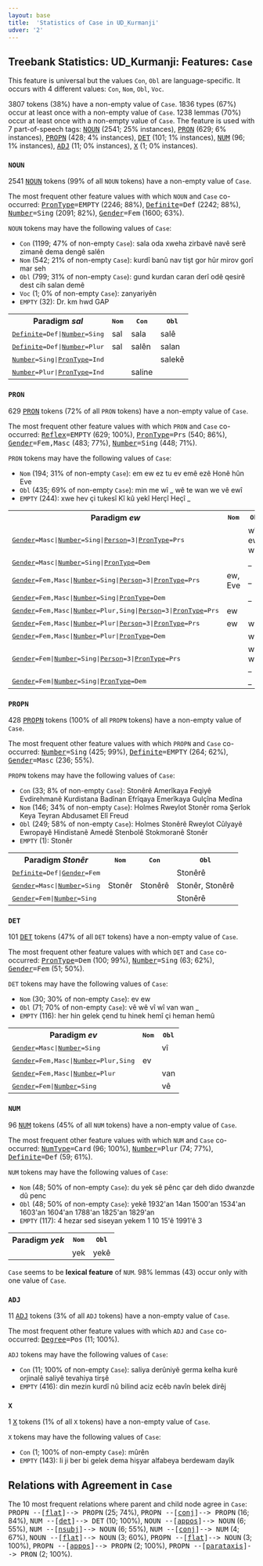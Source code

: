 ```yaml
---
layout: base
title:  'Statistics of Case in UD_Kurmanji'
udver: '2'
---
```


## Treebank Statistics: UD_Kurmanji: Features: `Case`

This feature is universal but the values `Con`, `Obl` are language-specific.
It occurs with 4 different values: `Con`, `Nom`, `Obl`, `Voc`.

3807 tokens (38%) have a non-empty value of `Case`.
1836 types (67%) occur at least once with a non-empty value of `Case`.
1238 lemmas (70%) occur at least once with a non-empty value of `Case`.
The feature is used with 7 part-of-speech tags: <tt><a href="kmr-pos-NOUN.html">NOUN</a></tt> (2541; 25% instances), <tt><a href="kmr-pos-PRON.html">PRON</a></tt> (629; 6% instances), <tt><a href="kmr-pos-PROPN.html">PROPN</a></tt> (428; 4% instances), <tt><a href="kmr-pos-DET.html">DET</a></tt> (101; 1% instances), <tt><a href="kmr-pos-NUM.html">NUM</a></tt> (96; 1% instances), <tt><a href="kmr-pos-ADJ.html">ADJ</a></tt> (11; 0% instances), <tt><a href="kmr-pos-X.html">X</a></tt> (1; 0% instances).

### `NOUN`

2541 <tt><a href="kmr-pos-NOUN.html">NOUN</a></tt> tokens (99% of all `NOUN` tokens) have a non-empty value of `Case`.

The most frequent other feature values with which `NOUN` and `Case` co-occurred: <tt><a href="kmr-feat-PronType.html">PronType</a></tt><tt>=EMPTY</tt> (2246; 88%), <tt><a href="kmr-feat-Definite.html">Definite</a></tt><tt>=Def</tt> (2242; 88%), <tt><a href="kmr-feat-Number.html">Number</a></tt><tt>=Sing</tt> (2091; 82%), <tt><a href="kmr-feat-Gender.html">Gender</a></tt><tt>=Fem</tt> (1600; 63%).

`NOUN` tokens may have the following values of `Case`:

* `Con` (1199; 47% of non-empty `Case`): sala oda xweha zirbavê navê serê zimanê dema dengê salên
* `Nom` (542; 21% of non-empty `Case`): kurdî banû nav tişt gor hûr mirov gorî mar seh
* `Obl` (799; 31% of non-empty `Case`): gund kurdan caran derî odê qesirê dest cih salan demê
* `Voc` (1; 0% of non-empty `Case`): zanyariyên
* `EMPTY` (32): Dr. km hwd GAP

<table>
  <tr><th>Paradigm <i>sal</i></th><th><tt>Nom</tt></th><th><tt>Con</tt></th><th><tt>Obl</tt></th></tr>
  <tr><td><tt><tt><a href="kmr-feat-Definite.html">Definite</a></tt><tt>=Def</tt>|<tt><a href="kmr-feat-Number.html">Number</a></tt><tt>=Sing</tt></tt></td><td>sal</td><td>sala</td><td>salê</td></tr>
  <tr><td><tt><tt><a href="kmr-feat-Definite.html">Definite</a></tt><tt>=Def</tt>|<tt><a href="kmr-feat-Number.html">Number</a></tt><tt>=Plur</tt></tt></td><td>sal</td><td>salên</td><td>salan</td></tr>
  <tr><td><tt><tt><a href="kmr-feat-Number.html">Number</a></tt><tt>=Sing</tt>|<tt><a href="kmr-feat-PronType.html">PronType</a></tt><tt>=Ind</tt></tt></td><td></td><td></td><td>salekê</td></tr>
  <tr><td><tt><tt><a href="kmr-feat-Number.html">Number</a></tt><tt>=Plur</tt>|<tt><a href="kmr-feat-PronType.html">PronType</a></tt><tt>=Ind</tt></tt></td><td></td><td>saline</td><td></td></tr>
</table>

### `PRON`

629 <tt><a href="kmr-pos-PRON.html">PRON</a></tt> tokens (72% of all `PRON` tokens) have a non-empty value of `Case`.

The most frequent other feature values with which `PRON` and `Case` co-occurred: <tt><a href="kmr-feat-Reflex.html">Reflex</a></tt><tt>=EMPTY</tt> (629; 100%), <tt><a href="kmr-feat-PronType.html">PronType</a></tt><tt>=Prs</tt> (540; 86%), <tt><a href="kmr-feat-Gender.html">Gender</a></tt><tt>=Fem,Masc</tt> (483; 77%), <tt><a href="kmr-feat-Number.html">Number</a></tt><tt>=Sing</tt> (448; 71%).

`PRON` tokens may have the following values of `Case`:

* `Nom` (194; 31% of non-empty `Case`): em ew ez tu ev emê ezê Honê hûn Eve
* `Obl` (435; 69% of non-empty `Case`): min me wî _ wê te wan we vê ewî
* `EMPTY` (244): xwe hev çi tukesî Kî kû yekî Herçî Heçî _

<table>
  <tr><th>Paradigm <i>ew</i></th><th><tt>Nom</tt></th><th><tt>Obl</tt></th></tr>
  <tr><td><tt><tt><a href="kmr-feat-Gender.html">Gender</a></tt><tt>=Masc</tt>|<tt><a href="kmr-feat-Number.html">Number</a></tt><tt>=Sing</tt>|<tt><a href="kmr-feat-Person.html">Person</a></tt><tt>=3</tt>|<tt><a href="kmr-feat-PronType.html">PronType</a></tt><tt>=Prs</tt></tt></td><td></td><td>wî, ewî, wi</td></tr>
  <tr><td><tt><tt><a href="kmr-feat-Gender.html">Gender</a></tt><tt>=Masc</tt>|<tt><a href="kmr-feat-Number.html">Number</a></tt><tt>=Sing</tt>|<tt><a href="kmr-feat-PronType.html">PronType</a></tt><tt>=Dem</tt></tt></td><td></td><td>_</td></tr>
  <tr><td><tt><tt><a href="kmr-feat-Gender.html">Gender</a></tt><tt>=Fem,Masc</tt>|<tt><a href="kmr-feat-Number.html">Number</a></tt><tt>=Sing</tt>|<tt><a href="kmr-feat-Person.html">Person</a></tt><tt>=3</tt>|<tt><a href="kmr-feat-PronType.html">PronType</a></tt><tt>=Prs</tt></tt></td><td>ew, Eve</td><td>_</td></tr>
  <tr><td><tt><tt><a href="kmr-feat-Gender.html">Gender</a></tt><tt>=Fem,Masc</tt>|<tt><a href="kmr-feat-Number.html">Number</a></tt><tt>=Sing</tt>|<tt><a href="kmr-feat-PronType.html">PronType</a></tt><tt>=Dem</tt></tt></td><td></td><td>_</td></tr>
  <tr><td><tt><tt><a href="kmr-feat-Gender.html">Gender</a></tt><tt>=Fem,Masc</tt>|<tt><a href="kmr-feat-Number.html">Number</a></tt><tt>=Plur,Sing</tt>|<tt><a href="kmr-feat-Person.html">Person</a></tt><tt>=3</tt>|<tt><a href="kmr-feat-PronType.html">PronType</a></tt><tt>=Prs</tt></tt></td><td>ew</td><td></td></tr>
  <tr><td><tt><tt><a href="kmr-feat-Gender.html">Gender</a></tt><tt>=Fem,Masc</tt>|<tt><a href="kmr-feat-Number.html">Number</a></tt><tt>=Plur</tt>|<tt><a href="kmr-feat-Person.html">Person</a></tt><tt>=3</tt>|<tt><a href="kmr-feat-PronType.html">PronType</a></tt><tt>=Prs</tt></tt></td><td>ew</td><td>wan</td></tr>
  <tr><td><tt><tt><a href="kmr-feat-Gender.html">Gender</a></tt><tt>=Fem,Masc</tt>|<tt><a href="kmr-feat-Number.html">Number</a></tt><tt>=Plur</tt>|<tt><a href="kmr-feat-PronType.html">PronType</a></tt><tt>=Dem</tt></tt></td><td></td><td>wan</td></tr>
  <tr><td><tt><tt><a href="kmr-feat-Gender.html">Gender</a></tt><tt>=Fem</tt>|<tt><a href="kmr-feat-Number.html">Number</a></tt><tt>=Sing</tt>|<tt><a href="kmr-feat-Person.html">Person</a></tt><tt>=3</tt>|<tt><a href="kmr-feat-PronType.html">PronType</a></tt><tt>=Prs</tt></tt></td><td></td><td>wê, we, _</td></tr>
  <tr><td><tt><tt><a href="kmr-feat-Gender.html">Gender</a></tt><tt>=Fem</tt>|<tt><a href="kmr-feat-Number.html">Number</a></tt><tt>=Sing</tt>|<tt><a href="kmr-feat-PronType.html">PronType</a></tt><tt>=Dem</tt></tt></td><td></td><td>_</td></tr>
</table>

### `PROPN`

428 <tt><a href="kmr-pos-PROPN.html">PROPN</a></tt> tokens (100% of all `PROPN` tokens) have a non-empty value of `Case`.

The most frequent other feature values with which `PROPN` and `Case` co-occurred: <tt><a href="kmr-feat-Number.html">Number</a></tt><tt>=Sing</tt> (425; 99%), <tt><a href="kmr-feat-Definite.html">Definite</a></tt><tt>=EMPTY</tt> (264; 62%), <tt><a href="kmr-feat-Gender.html">Gender</a></tt><tt>=Masc</tt> (236; 55%).

`PROPN` tokens may have the following values of `Case`:

* `Con` (33; 8% of non-empty `Case`): Stonêrê Amerîkaya Feqiyê Evdirehmanê Kurdistana Badînan Efrîqaya Emerîkaya Gulçîna Medîna
* `Nom` (146; 34% of non-empty `Case`): Holmes Rweylot Stonêr roma Şerlok Keya Teyran Abdusamet Elî Freud
* `Obl` (249; 58% of non-empty `Case`): Holmes Stonêrê Rweylot Cûlyayê Ewropayê Hindistanê Amedê Stenbolê Stokmoranê Stonêr
* `EMPTY` (1): Stonêr

<table>
  <tr><th>Paradigm <i>Stonêr</i></th><th><tt>Nom</tt></th><th><tt>Con</tt></th><th><tt>Obl</tt></th></tr>
  <tr><td><tt><tt><a href="kmr-feat-Definite.html">Definite</a></tt><tt>=Def</tt>|<tt><a href="kmr-feat-Gender.html">Gender</a></tt><tt>=Fem</tt></tt></td><td></td><td></td><td>Stonêrê</td></tr>
  <tr><td><tt><tt><a href="kmr-feat-Gender.html">Gender</a></tt><tt>=Masc</tt>|<tt><a href="kmr-feat-Number.html">Number</a></tt><tt>=Sing</tt></tt></td><td>Stonêr</td><td>Stonêrê</td><td>Stonêr, Stonêrê</td></tr>
  <tr><td><tt><tt><a href="kmr-feat-Gender.html">Gender</a></tt><tt>=Fem</tt>|<tt><a href="kmr-feat-Number.html">Number</a></tt><tt>=Sing</tt></tt></td><td></td><td></td><td>Stonêrê</td></tr>
</table>

### `DET`

101 <tt><a href="kmr-pos-DET.html">DET</a></tt> tokens (47% of all `DET` tokens) have a non-empty value of `Case`.

The most frequent other feature values with which `DET` and `Case` co-occurred: <tt><a href="kmr-feat-PronType.html">PronType</a></tt><tt>=Dem</tt> (100; 99%), <tt><a href="kmr-feat-Number.html">Number</a></tt><tt>=Sing</tt> (63; 62%), <tt><a href="kmr-feat-Gender.html">Gender</a></tt><tt>=Fem</tt> (51; 50%).

`DET` tokens may have the following values of `Case`:

* `Nom` (30; 30% of non-empty `Case`): ev ew
* `Obl` (71; 70% of non-empty `Case`): vê wê vî wî van wan _
* `EMPTY` (116): her hin gelek çend tu hinek hemî çi heman hemû

<table>
  <tr><th>Paradigm <i>ev</i></th><th><tt>Nom</tt></th><th><tt>Obl</tt></th></tr>
  <tr><td><tt><tt><a href="kmr-feat-Gender.html">Gender</a></tt><tt>=Masc</tt>|<tt><a href="kmr-feat-Number.html">Number</a></tt><tt>=Sing</tt></tt></td><td></td><td>vî</td></tr>
  <tr><td><tt><tt><a href="kmr-feat-Gender.html">Gender</a></tt><tt>=Fem,Masc</tt>|<tt><a href="kmr-feat-Number.html">Number</a></tt><tt>=Plur,Sing</tt></tt></td><td>ev</td><td></td></tr>
  <tr><td><tt><tt><a href="kmr-feat-Gender.html">Gender</a></tt><tt>=Fem,Masc</tt>|<tt><a href="kmr-feat-Number.html">Number</a></tt><tt>=Plur</tt></tt></td><td></td><td>van</td></tr>
  <tr><td><tt><tt><a href="kmr-feat-Gender.html">Gender</a></tt><tt>=Fem</tt>|<tt><a href="kmr-feat-Number.html">Number</a></tt><tt>=Sing</tt></tt></td><td></td><td>vê</td></tr>
</table>

### `NUM`

96 <tt><a href="kmr-pos-NUM.html">NUM</a></tt> tokens (45% of all `NUM` tokens) have a non-empty value of `Case`.

The most frequent other feature values with which `NUM` and `Case` co-occurred: <tt><a href="kmr-feat-NumType.html">NumType</a></tt><tt>=Card</tt> (96; 100%), <tt><a href="kmr-feat-Number.html">Number</a></tt><tt>=Plur</tt> (74; 77%), <tt><a href="kmr-feat-Definite.html">Definite</a></tt><tt>=Def</tt> (59; 61%).

`NUM` tokens may have the following values of `Case`:

* `Nom` (48; 50% of non-empty `Case`): du yek sê pênc çar deh dido dwanzde dû penc
* `Obl` (48; 50% of non-empty `Case`): yekê 1932'an 14an 1500'an 1534'an 1603'an 1604'an 1788'an 1825'an 1829'an
* `EMPTY` (117): 4 hezar sed siseyan yekem 1 10 15'ê 1991'ê 3

<table>
  <tr><th>Paradigm <i>yek</i></th><th><tt>Nom</tt></th><th><tt>Obl</tt></th></tr>
  <tr><td><tt></tt></td><td>yek</td><td>yekê</td></tr>
</table>

`Case` seems to be **lexical feature** of `NUM`. 98% lemmas (43) occur only with one value of `Case`.

### `ADJ`

11 <tt><a href="kmr-pos-ADJ.html">ADJ</a></tt> tokens (3% of all `ADJ` tokens) have a non-empty value of `Case`.

The most frequent other feature values with which `ADJ` and `Case` co-occurred: <tt><a href="kmr-feat-Degree.html">Degree</a></tt><tt>=Pos</tt> (11; 100%).

`ADJ` tokens may have the following values of `Case`:

* `Con` (11; 100% of non-empty `Case`): saliya derûniyê germa kelha kurê orjinalê saliyê tevahiya tirşê
* `EMPTY` (416): din mezin kurdî nû bilind aciz ecêb navîn belek dirêj

### `X`

1 <tt><a href="kmr-pos-X.html">X</a></tt> tokens (1% of all `X` tokens) have a non-empty value of `Case`.

`X` tokens may have the following values of `Case`:

* `Con` (1; 100% of non-empty `Case`): mûrên
* `EMPTY` (143): li ji ber bi gelek dema hişyar alfabeya berdewam dayîk

## Relations with Agreement in `Case`

The 10 most frequent relations where parent and child node agree in `Case`:
<tt>PROPN --[<tt><a href="kmr-dep-flat.html">flat</a></tt>]--> PROPN</tt> (25; 74%),
<tt>PROPN --[<tt><a href="kmr-dep-conj.html">conj</a></tt>]--> PROPN</tt> (16; 84%),
<tt>NUM --[<tt><a href="kmr-dep-det.html">det</a></tt>]--> DET</tt> (10; 100%),
<tt>NOUN --[<tt><a href="kmr-dep-appos.html">appos</a></tt>]--> NOUN</tt> (6; 55%),
<tt>NUM --[<tt><a href="kmr-dep-nsubj.html">nsubj</a></tt>]--> NOUN</tt> (6; 55%),
<tt>NUM --[<tt><a href="kmr-dep-conj.html">conj</a></tt>]--> NUM</tt> (4; 67%),
<tt>NOUN --[<tt><a href="kmr-dep-flat.html">flat</a></tt>]--> NOUN</tt> (3; 60%),
<tt>PROPN --[<tt><a href="kmr-dep-flat.html">flat</a></tt>]--> NOUN</tt> (3; 100%),
<tt>PROPN --[<tt><a href="kmr-dep-appos.html">appos</a></tt>]--> PROPN</tt> (2; 100%),
<tt>PROPN --[<tt><a href="kmr-dep-parataxis.html">parataxis</a></tt>]--> PRON</tt> (2; 100%).

